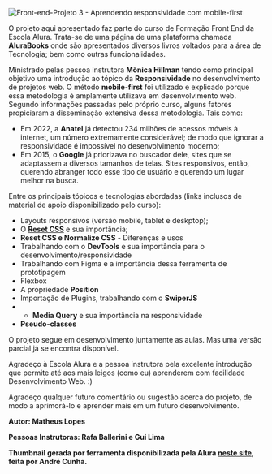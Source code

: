 ![Front-end-Projeto 3 - Aprendendo responsividade com mobile-first](https://github.com/MatheusLopescar/AluraBooks---HTML-e-CSS-responsividade-com-mobile-first/assets/116388307/6d8c7f40-ad43-48f5-b5be-ec874382a0ee)

O projeto aqui apresentado faz parte do curso de Formação Front End da Escola Alura. Trata-se de uma página de uma plataforma chamada **AluraBooks** onde são apresentados diversos livros voltados para a área de Tecnologia; bem como outras funcionalidades.

Ministrado pelas pessoa instrutora **Mônica Hillman** tendo como principal objetivo uma introdução ao tópico da **Responsividade** no desenvolvimento de projetos web. O método **mobile-first** foi utilizado e explicado porque essa metodologia é amplamente utilizava em desenvolvimento web. Segundo informações passadas pelo próprio curso, alguns fatores propiciaram a disseminação extensiva dessa metodologia. Tais como:

* Em 2022, a **Anatel** já detectou 234 milhões de acessos móveis à internet, um número extremamente considerável; de modo que ignorar a responsividade é impossível no desenvolvimento moderno;
* Em 2015, o **Google** já priorizava no buscador dele, sites que se adaptassem a diversos tamanhos de telas. Sites responsivos, então, querendo abranger todo esse tipo de usuário e querendo um lugar melhor na busca. 

Entre os principais tópicos e tecnologias abordadas (links inclusos de material de apoio disponibilizado pelo curso):

* Layouts responsivos (versão mobile, tablet e deskptop);
* O **[Reset CSS](https://www.alura.com.br/artigos/o-que-e-reset-css)** e sua importância;
* **Reset CSS e Normalize CSS** - Diferenças e usos
*  Trabalhando com o **DevTools** e sua importância para o desenvolvimento/responsividade
*  Trabalhando com Figma e a importância dessa ferramenta de prototipagem
*  Flexbox
*  A propriedade **Position**
*  Importação de Plugins, trabalhando com o **SwiperJS**
*  - **Media Query** e sua importância na responsividade
*  **Pseudo-classes**

O projeto segue em desenvolvimento juntamente as aulas. Mas uma versão parcial já se encontra disponível.

Agradeço à Escola Alura e a pessoa instrutora pela excelente introdução que permite até aos mais leigos (como eu) aprenderem com facilidade Desenvolvimento Web. :)

Agradeço qualquer futuro comentário ou sugestão acerca do projeto, de modo a aprimorá-lo e aprender mais em um futuro desenvolvimento.

**Autor: Matheus Lopes**

**Pessoas Instrutoras: Rafa Ballerini e Gui Lima**

**Thumbnail gerada por ferramenta disponibilizada pela Alura [neste site](https://alurathumbnail.vercel.app/), feita por André Cunha.**
